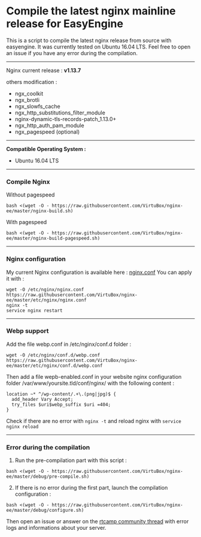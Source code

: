 # Compile the latest nginx mainline release for EasyEngine

This is a script to compile the latest nginx release from source with easyengine. It was currently tested on Ubuntu 16.04 LTS.
Feel free to open an issue if you have any error during the compilation.

-----
Nginx current release : **v1.13.7**

others modification :
* ngx_coolkit
* ngx_brotli
* ngx_slowfs_cache
* ngx_http_substitutions_filter_module
* nginx-dynamic-tls-records-patch_1.13.0+
* ngx_http_auth_pam_module
* ngx_pagespeed (optional)
-----

**Compatible Operating System :**
* Ubuntu 16.04 LTS

-----

### Compile Nginx

Without pagespeed
```
bash <(wget -O - https://raw.githubusercontent.com/VirtuBox/nginx-ee/master/nginx-build.sh)
```

With pagespeed
```
bash <(wget -O - https://raw.githubusercontent.com/VirtuBox/nginx-ee/master/nginx-build-pagespeed.sh)
```
-----

### Nginx configuration

My current Nginx configuration is available here : [nginx.conf](https://github.com/VirtuBox/nginx-ee/blob/master/etc/nginx/nginx.conf)
You can apply it with  : 
```
wget -O /etc/nginx/nginx.conf https://raw.githubusercontent.com/VirtuBox/nginx-ee/master/etc/nginx/nginx.conf
nginx -t
service nginx restart
```
-----

### Webp support 

Add the file webp.conf in /etc/nginx/conf.d folder :
```
wget -O /etc/nginx/conf.d/webp.conf https://raw.githubusercontent.com/VirtuBox/nginx-ee/master/etc/nginx/conf.d/webp.conf
```
Then add a file wepb-enabled.conf in your website nginx configuration folder /var/www/yoursite.tld/conf/nginx/ with the following content :
```
location ~* ^/wp-content/.+\.(png|jpg)$ {
  add_header Vary Accept;
  try_files $uri$webp_suffix $uri =404;
}
```
Check if there are no error with `nginx -t` and reload nginx with `service nginx reload`

-----

### Error during the compilation

1. Run the pre-compilation part with this script : 
```
bash <(wget -O - https://raw.githubusercontent.com/VirtuBox/nginx-ee/master/debug/pre-compile.sh)
```
2. If there is no error during the first part, launch the compilation configuration :
```
bash <(wget -O - https://raw.githubusercontent.com/VirtuBox/nginx-ee/master/debug/configure.sh)
```
Then open an issue or answer on the  [rtcamp community thread](http://community.rtcamp.com/t/compile-the-latest-nginx-release-from-source-with-easyengine/9912) with error logs and informations about your server.




